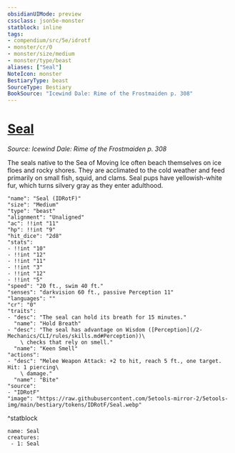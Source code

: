 ```yaml
---
obsidianUIMode: preview
cssclass: json5e-monster
statblock: inline
tags:
- compendium/src/5e/idrotf
- monster/cr/0
- monster/size/medium
- monster/type/beast
aliases: ["Seal"]
NoteIcon: monster
BestiaryType: beast
SourceType: Bestiary
BookSource: "Icewind Dale: Rime of the Frostmaiden p. 308"
---
```

# [Seal](2-Mechanics/CLI/bestiary/beast/seal-idrotf.md)
*Source: Icewind Dale: Rime of the Frostmaiden p. 308*  

The seals native to the Sea of Moving Ice often beach themselves on ice floes and rocky shores. They are acclimated to the cold weather and feed primarily on small fish, squid, and clams. Seal pups have yellowish-white fur, which turns silvery gray as they enter adulthood.

```statblock
"name": "Seal (IDRotF)"
"size": "Medium"
"type": "beast"
"alignment": "Unaligned"
"ac": !!int "11"
"hp": !!int "9"
"hit_dice": "2d8"
"stats":
- !!int "10"
- !!int "12"
- !!int "11"
- !!int "3"
- !!int "12"
- !!int "5"
"speed": "20 ft., swim 40 ft."
"senses": "darkvision 60 ft., passive Perception 11"
"languages": ""
"cr": "0"
"traits":
- "desc": "The seal can hold its breath for 15 minutes."
  "name": "Hold Breath"
- "desc": "The seal has advantage on Wisdom ([Perception](/2-Mechanics/CLI/rules/skills.md#Perception))\
    \ checks that rely on smell."
  "name": "Keen Smell"
"actions":
- "desc": "Melee Weapon Attack: +2 to hit, reach 5 ft., one target. Hit: 1 piercing\
    \ damage."
  "name": "Bite"
"source":
- "IDRotF"
"image": "https://raw.githubusercontent.com/5etools-mirror-2/5etools-img/main/bestiary/tokens/IDRotF/Seal.webp"
```
^statblock

```encounter-table
name: Seal
creatures:
 - 1: Seal
```